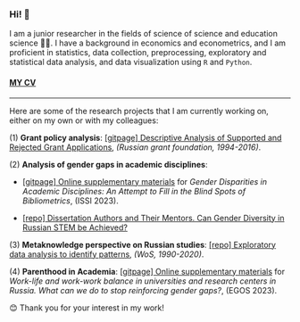 ### Hi! 👋

I am a junior researcher in the fields of science of science and education science 👩‍🎓. I have a background in economics and econometrics, and I am proficient in statistics, data collection, preprocessing, exploratory and statistical data analysis, and data visualization using `R` and `Python`.

#### [MY CV](https://hellche.github.io/files/CV.pdf) 
___


Here are some of the research projects that I am currently working on, either on my own or with my colleagues:

(1) **Grant policy analysis**: [\[gitpage\] Descriptive Analysis of Supported and Rejected Grant Applications](https://hellche.github.io/grant_applications), *(Russian grant foundation, 1994-2016)*.

(2) **Analysis of gender gaps in academic disciplines**:

-   [\[gitpage\] Online supplementary materials](https://hellche.github.io/issi2023) for *Gender Disparities in Academic Disciplines: An Attempt to Fill in the Blind Spots of Bibliometrics*, (ISSI 2023). 

-   [\[repo\] Dissertation Authors and Their Mentors. Can Gender Diversity in Russian STEM be Achieved?](https://github.com/hellche/stem_sti/)

(3) **Metaknowledge perspective on Russian studies**: [\[repo\] Exploratory data analysis to identify patterns](https://github.com/hellche/russian_studies/), *(WoS, 1990-2020)*.

(4) **Parenthood in Academia**: [\[gitpage\] Online supplementary materials](https://hellche.github.io/egos2023) for *Work-life and work-work balance in universities and research centers in Russia. What can we do to stop reinforcing gender gaps?*, (EGOS 2023).


😊 Thank you for your interest in my work!
